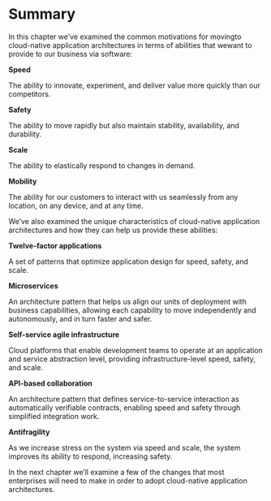 # Summary

In this chapter we’ve examined the common motivations for movingto cloud-native application architectures in terms of abilities that wewant to provide to our business via software:

**Speed**

The ability to innovate, experiment, and deliver value more quickly than our competitors.

**Safety**

The ability to move rapidly but also maintain stability, availability, and durability.

**Scale**

The ability to elastically respond to changes in demand.

**Mobility**

The ability for our customers to interact with us seamlessly from any location, on any device, and at any time.

We’ve also examined the unique characteristics of cloud-native application architectures and how they can help us provide these abilities:

**Twelve-factor applications**

A set of patterns that optimize application design for speed, safety, and scale.

**Microservices**

An architecture pattern that helps us align our units of deployment with business capabilities, allowing each capability to move independently and autonomously, and in turn faster and safer.

**Self-service agile infrastructure**

Cloud platforms that enable development teams to operate at an application and service abstraction level, providing infrastructure-level speed, safety, and scale.

**API-based collaboration**

An architecture pattern that defines service-to-service interaction as automatically verifiable contracts, enabling speed and safety through simplified integration work.

**Antifragility**

As we increase stress on the system via speed and scale, the system improves its ability to respond, increasing safety.

In the next chapter we’ll examine a few of the changes that most enterprises will need to make in order to adopt cloud-native application architectures.

